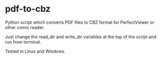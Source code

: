 # pdf-to-cbz
Python script which converts PDF files to CBZ format for PerfectViewer or other comic reader.

Just change the read_dir and write_dir variables at the top of the script and run from terminal.

Tested in Linux and Windows.
